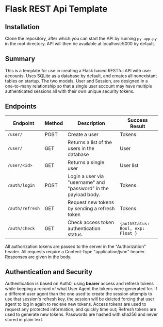 # Flask REST Api Template

## Installation

Clone the repository, after which you can start the API by running `py app.py` in the root directory. API will then be available at localhost:5000 by default.

## Summary

This is a template for use in creating a Flask based RESTful API with user accounts. Uses SQLite as a database by default, and creates all nonexistant tables on startup. The two models, User and Session, are designed in a one-to-many relationship so that a single user account may have multiple authenticated sessions all with their own unique security tokens. 

## Endpoints

| Endpoint | Method | Description | Success Result |
| --- | --- | --- | --- |
| `/user/` | POST | Create a user | Tokens |
| `/user/` | GET | Returns a list of the users in the database | User |
| `/user/<id>` | GET | Returns a single user | User list |
| `/auth/login` | POST | Login a user via "username" and "password" in the payload body. | Tokens |
| `/auth/refresh` | GET | Request new tokens by sending a refresh token | Tokens |
| `/auth/check` | GET | Check access token authentication status. | `{authStatus: Bool, exp: Float }` |

All authorization tokens are passed to the server in the "Authorization" header. All requests require a Content-Type "application/json" header. Responses are given in the body.

## Authentication and Security
Authentication is based on Auth0, using **bearer** access and refresh tokens while keeping a record of what User Agent the tokens were generated for. If a different user agent than the one used to create the session attempts to use that session's refresh key, the session will be deleted forcing that user agent to log in again to recieve new tokens. Access tokens are used to request any protected information, and quickly time out; Refresh tokens are used to generate new tokens.
Passwords are hashed with sha256 and never stored in plain text. 